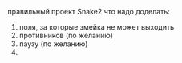 правильный проект Snake2
что надо доделать:
1. поля, за которые змейка не может выходить
2. противников (по желанию)
3. паузу (по желанию)
4. 


